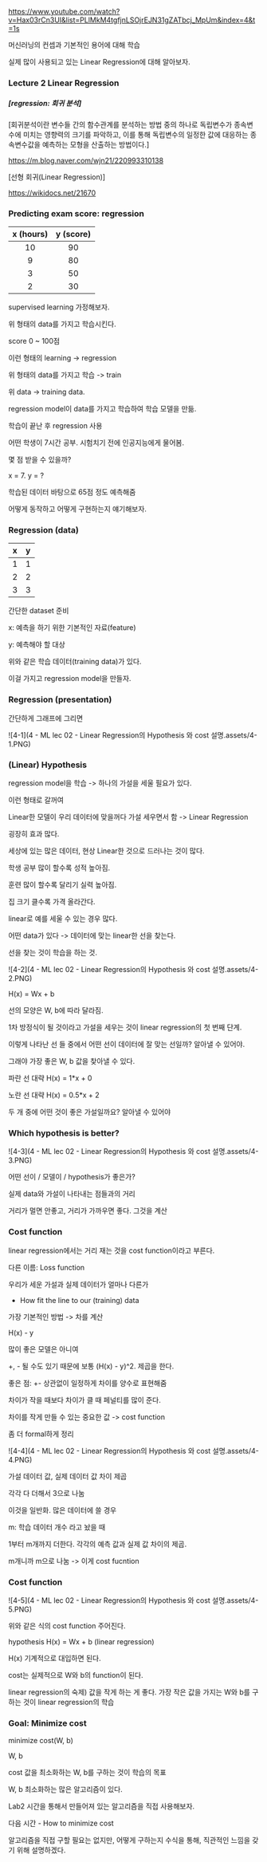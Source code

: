 https://www.youtube.com/watch?v=Hax03rCn3UI&list=PLlMkM4tgfjnLSOjrEJN31gZATbcj_MpUm&index=4&t=1s



 머신러닝의 컨셉과 기본적인 용어에 대해 학습



실제 많이 사용되고 있는 Linear Regression에 대해 알아보자.





### Lecture 2 Linear Regression





##### [regression: 회귀 분석]

[회귀분석이란 변수들 간의 함수관계를 분석하는 방법 중의 하나로 독립변수가 종속변수에 미치는 영향력의 크기를 파악하고, 이를 통해 독립변수의 일정한 값에 대응하는 종속변수값을 예측하는 모형을 산출하는 방법이다.]

https://m.blog.naver.com/wjn21/220993310138



[선형 회귀(Linear Regression)]

https://wikidocs.net/21670



### Predicting exam score: regression

| x (hours) | y (score) |
| :-------: | :-------: |
|    10     |    90     |
|     9     |    80     |
|     3     |    50     |
|     2     |    30     |



supervised learning 가정해보자.

위 형태의 data를 가지고 학습시킨다.

score 0 ~ 100점

이런 형태의 learning -> regression

위 형태의 data를 가지고 학습 -> train

위 data -> training data.

regression model이 data를 가지고 학습하여 학습 모델을 만듦.



학습이 끝난 후 regression 사용

어떤 학생이 7시간 공부. 시험치기 전에 인공지능에게 물어봄.

몇 점 받을 수 있을까?

x = 7. y = ?

학습된 데이터 바탕으로 65점 정도 예측해줌

어떻게 동작하고 어떻게 구현하는지 얘기해보자.





### Regression (data)

|  x   |  y   |
| :--: | :--: |
|  1   |  1   |
|  2   |  2   |
|  3   |  3   |

간단한 dataset 준비

x: 예측을 하기 위한 기본적인 자료(feature)

y: 예측해야 할 대상

위와 같은 학습 데이터(training data)가 있다.

이걸 가지고 regression model을 만들자.





### Regression (presentation)

간단하게 그래프에 그리면

![4-1](4 - ML lec 02 - Linear Regression의 Hypothesis 와 cost 설명.assets/4-1.PNG)





### (Linear) Hypothesis

regression model을 학습 -> 하나의 가설을 세울 필요가 있다.

이런 형태로 갈꺼여

Linear한 모델이 우리 데이터에 맞을꺼다 가설 세우면서 함 -> Linear Regression

굉장히 효과 많다.

세상에 있는 많은 데이터, 현상 Linear한 것으로 드러나는 것이 많다.

학생 공부 많이 할수록 성적 높아짐.

훈련 많이 할수록 달리기 실력 높아짐.

집 크기 클수록 가격 올라간다.

linear로 예를 세울 수 있는 경우 많다.

어떤 data가 있다 -> 데이터에 맞는 linear한 선을 찾는다.

선을 찾는 것이 학습을 하는 것.

![4-2](4 - ML lec 02 - Linear Regression의 Hypothesis 와 cost 설명.assets/4-2.PNG)

H(x) = Wx + b



선의 모양은 W, b에 따라 달라짐.

1차 방정식이 될 것이라고 가설을 세우는 것이 linear regression의 첫 번째 단계.

이렇게 나타난 선 들 중에서 어떤 선이 데이터에 잘 맞는 선일까? 알아낼 수 있어야.

그래야 가장 좋은 W, b 값을 찾아낼 수 있다.



파란 선 대략 H(x) = 1*x + 0

노란 선 대략 H(x) = 0.5*x + 2

두 개 중에 어떤 것이 좋은 가설일까요? 알아낼 수 있어야





### Which hypothesis is better?

![4-3](4 - ML lec 02 - Linear Regression의 Hypothesis 와 cost 설명.assets/4-3.PNG)



어떤 선이 / 모델이 / hypothesis가 좋은가?

실제 data와 가설이 나타내는 점들과의 거리

거리가 멀면 안좋고, 거리가 가까우면 좋다. 그것을 계산





### Cost function

linear regression에서는 거리 재는 것을 cost function이라고 부른다.

다른 이름: Loss function

우리가 세운 가설과 실제 데이터가 얼마나 다른가

- How fit the line to our (training) data



가장 기본적인 방법 -> 차를 계산

H(x) - y

많이 좋은 모델은 아니여

+, - 될 수도 있기 때문에 보통 (H(x) - y)^2. 제곱을 한다.

좋은 점: +- 상관없이 일정하게 차이를 양수로 표현해줌

차이가 작을 때보다 차이가 클 때 페널티를 많이 준다.

차이를 작게 만들 수 있는 중요한 값 -> cost function



좀 더 formal하게 정리

![4-4](4 - ML lec 02 - Linear Regression의 Hypothesis 와 cost 설명.assets/4-4.PNG)

가설 데이터 값, 실제 데이터 값 차이 제곱

각각 다 더해서 3으로 나눔

이것을 일반화. 많은 데이터에 쓸 경우



m: 학습 데이터 개수 라고 놨을 때

1부터 m개까지 더한다. 각각의 예측 값과 실제 값 차이의 제곱.

m개니까 m으로 나눔 -> 이게 cost fucntion





### Cost function

![4-5](4 - ML lec 02 - Linear Regression의 Hypothesis 와 cost 설명.assets/4-5.PNG)

위와 같은 식의 cost function 주어진다.

hypothesis H(x) = Wx + b (linear regression)

H(x) 기계적으로 대입하면 된다.



cost는 실제적으로 W와 b의 function이 된다.

linear regression의 숙제) 값을 작게 하는 게 좋다. 가장 작은 값을 가지는 W와 b를 구하는 것이 linear regression의 학습





### Goal: Minimize cost

minimize cost(W, b)

W, b

cost 값을 최소화하는 W, b를 구하는 것이 학습의 목표

W, b 최소화하는 많은 알고리즘이 있다.

Lab2 시간을 통해서 만들어져 있는 알고리즘을 직접 사용해보자.

다음 시간 - How to minimize cost

알고리즘을 직접 구할 필요는 없지만, 어떻게 구하는지 수식을 통해, 직관적인 느낌을 갖기 위해 설명하겠다.

